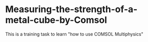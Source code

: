 # Measuring-the-strength-of-a-metal-cube-by-Comsol
This is a training task to learn "how to use COMSOL Multiphysics"
